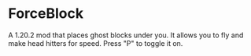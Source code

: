 # ForceBlock

A 1.20.2 mod that places ghost blocks under you. It allows you to fly and make head hitters for speed.
Press "P" to toggle it on.
